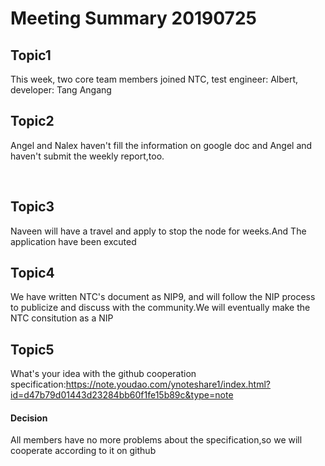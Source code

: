 # Meeting Summary 20190725
## Topic1
This week, two core team members joined NTC, test engineer: Albert, developer: Tang Angang

## Topic2
Angel and Nalex haven't fill the information on google doc and Angel and  haven't submit the weekly report,too.


​    
## Topic3
Naveen will have a travel and apply to stop the node for weeks.And The application have been excuted


## Topic4
We have written NTC's  document as NIP9, and will follow the NIP process to publicize and discuss with the community.We will eventually make the NTC consitution as a NIP


## Topic5
What's your idea with the github cooperation specification:https://note.youdao.com/ynoteshare1/index.html?id=d47b79d01443d23284bb60f1fe15b89c&type=note

#### Decision
All members have no more problems about the specification,so we will cooperate according to it on github